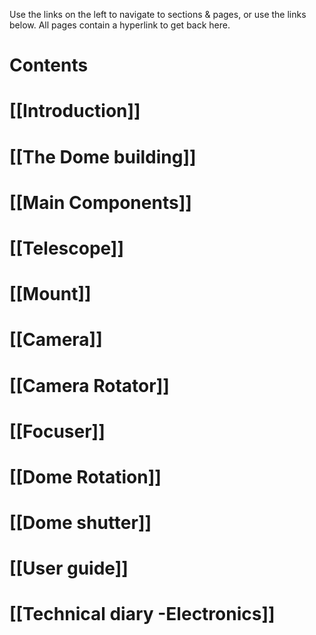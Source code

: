 Use the links on the left to navigate to sections & pages, or use the links below. All pages contain a hyperlink to get back here.

# Contents
# [[Introduction]]
# [[The Dome building]]
# [[Main Components]]
# [[Telescope]]
# [[Mount]]
# [[Camera]]
# [[Camera Rotator]]
# [[Focuser]]
# [[Dome  Rotation]]
# [[Dome shutter]]

# [[User guide]]

# [[Technical diary -Electronics]]




